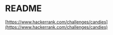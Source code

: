 # README

[https://www.hackerrank.com/challenges/candies](https://www.hackerrank.com/challenges/candies)
